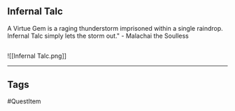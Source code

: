 ## Infernal Talc
A Virtue Gem is a raging thunderstorm imprisoned within a single raindrop.
Infernal Talc simply lets the storm out." - Malachai the Soulless
## 
![[Infernal Talc.png]]

---
## Tags
#QuestItem